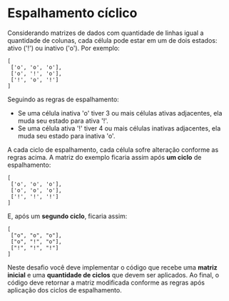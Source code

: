 # Espalhamento cíclico

Considerando matrizes de dados com quantidade de linhas igual a
quantidade de colunas, cada célula pode estar em um de dois estados: ativo ('!')
ou inativo ('o'). Por exemplo:

```
[
 ['o', 'o', 'o'],
 ['o', '!', 'o'],
 ['!', 'o', '!']
]
```

Seguindo as regras de espalhamento:

- Se uma célula inativa 'o' tiver 3 ou mais células ativas adjacentes, ela muda
  seu estado para ativa '!'.
- Se uma célula ativa '!' tiver 4 ou mais células inativas adjacentes, ela muda
  seu estado para inativa 'o'.

A cada ciclo de espalhamento, cada célula sofre alteração conforme as regras
acima. A matriz do exemplo ficaria assim após **um ciclo** de espalhamento:

```
[
 ['o', 'o', 'o'],
 ['o', 'o', 'o'],
 ['!', '!', '!']
]
```

E, após um **segundo ciclo**, ficaria assim:

```
[
 ["o", "o", "o"],
 ["o", "!", "o"],
 ["!", "!", "!"]
]
```

Neste desafio você deve implementar o código que recebe uma **matriz inicial** e uma
**quantidade de ciclos** que devem ser aplicados. Ao final, o código deve retornar a
matriz modificada conforme as regras após aplicação dos ciclos de espalhamento.
